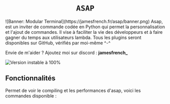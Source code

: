 <h1 align="center"><code>ASAP</code></h1>
![Banner: Modular Terminal](https://jamesfrench.fr/asap/banner.png)
Asap, est un inviter de commande codée en Python qui permet la personnalisation et l'ajout de commandes. Il vise à faciliter la vie des développeurs et à faire gagner du temps aux utilisateurs lambda. Tous les plugins seront disponibles sur GitHub, vérifiés par moi-même ^-^

Envie de m'aider ? Ajoutez moi sur discord : **jamesfrench_**

![Version instable à 100%](https://github.com/JamesMinoucha/Asap/assets/119378901/da9e5fc1-fbed-4d0e-9a75-1316970bcbf6)

## Fonctionnalités
Permet de voir le compiling et les performances d'asap, voici les commandes disponible :
